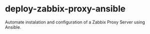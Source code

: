 # deploy-zabbix-proxy-ansible
Automate instalation and configuration of a Zabbix Proxy Server using Ansible.
